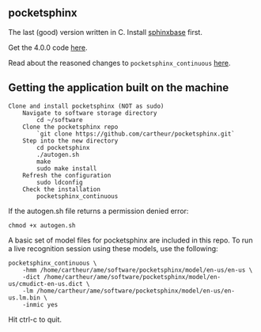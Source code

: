 ## pocketsphinx

The last (good) version written in C. Install [sphinxbase](https://github.com/cartheur/sphinxbase) first.

Get the 4.0.0 code [here](https://sourceforge.net/projects/cmusphinx/files/).

Read about the reasoned changes to `pocketsphinx_continuous` [here](https://cmusphinx.github.io/page3/).

## Getting the application built on the machine

```
Clone and install pocketsphinx (NOT as sudo)
	Navigate to software storage directory
		cd ~/software
	Clone the pocketsphinx repo
		`git clone https://github.com/cartheur/pocketsphinx.git`
	Step into the new directory
		cd pocketsphinx
		./autogen.sh
		make
		sudo make install
	Refresh the configuration
		sudo ldconfig
	Check the installation
		pocketsphinx_continuous
```
If the autogen.sh file returns a permission denied error:

```
chmod +x autogen.sh
```

A basic set of model files for pocketsphinx are included in this repo. To run a live recognition session using these models, use the following:


```
pocketsphinx_continuous \
    -hmm /home/cartheur/ame/software/pocketsphinx/model/en-us/en-us \
    -dict /home/cartheur/ame/software/pocketsphinx/model/en-us/cmudict-en-us.dict \
    -lm /home/cartheur/ame/software/pocketsphinx/model/en-us/en-us.lm.bin \
    -inmic yes
```

Hit ctrl-c to quit.
